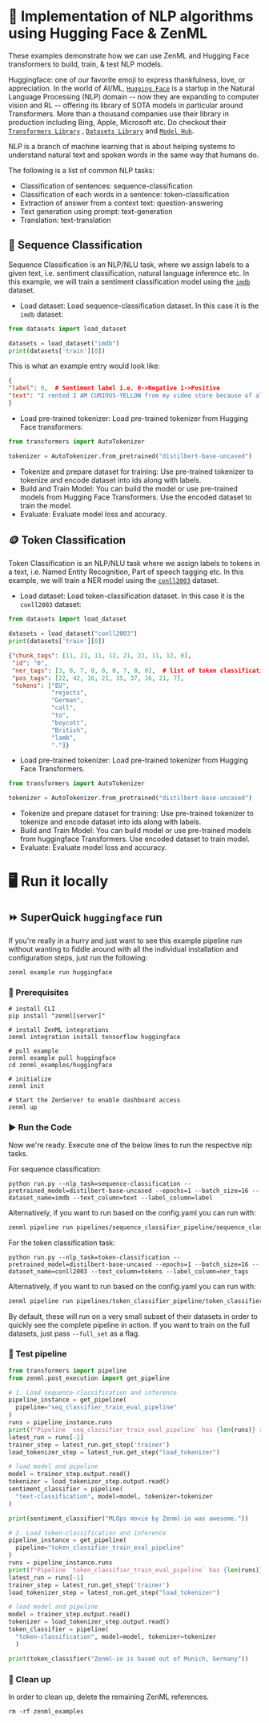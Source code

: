 # 🤗 Implementation of NLP algorithms using Hugging Face & ZenML

These examples demonstrate how we can use ZenML and Hugging Face transformers 
to build, train, & test NLP models.

Huggingface: one of our favorite emoji to express thankfulness, love, or 
appreciation. In the world of AI/ML, [`Hugging Face`](https://huggingface.co/) 
is a startup in the Natural Language Processing (NLP) domain -- now
they are expanding to computer vision and RL -- offering its library of SOTA 
models in particular around Transformers. More than a thousand companies use 
their library in production including Bing, Apple, Microsoft etc. Do checkout
their [`Transformers Library`](https://github.com/huggingface/transformers)
, [`Datasets Library`](https://github.com/huggingface/datasets) and 
[`Model Hub`](https://huggingface.co/models).

NLP is a branch of machine learning that is about helping systems to understand 
natural text and spoken words in the same way that humans do.

The following is a list of common NLP tasks:

- Classification of sentences: sequence-classification
- Classification of each words in a sentence: token-classification
- Extraction of answer from a context text: question-answering
- Text generation using prompt: text-generation
- Translation: text-translation

## 📝 Sequence Classification

Sequence Classification is an NLP/NLU task, where we assign labels to a given 
text, i.e. sentiment classification, natural language inference etc. In this 
example, we will train a sentiment classification model using
the [`imdb`](https://huggingface.co/datasets/imdb) dataset.

- Load dataset: Load sequence-classification dataset. In this case it is the 
`imdb` dataset:

```python
from datasets import load_dataset

datasets = load_dataset("imdb")
print(datasets['train'][0])
```

This is what an example entry would look like:

```json
{
"label": 0,  # Sentiment label i.e. 0->Negative 1->Positive
"text": "I rented I AM CURIOUS-YELLOW from my video store because of all the controversy that surrounded it when it was first released in 1967. I also heard that at first it was seized by U.S.customs if it ever tried to enter this country, therefore being a fan of films considered controversial I really had to see this for myself.....",
}
```

- Load pre-trained tokenizer: Load pre-trained tokenizer from Hugging Face 
transformers:

```python
from transformers import AutoTokenizer

tokenizer = AutoTokenizer.from_pretrained("distilbert-base-uncased")
```

- Tokenize and prepare dataset for training: Use pre-trained tokenizer to 
tokenize and encode dataset into ids along with labels.
- Build and Train Model: You can build the model or use pre-trained models from 
Hugging Face Transformers. Use the encoded dataset to train the model.
- Evaluate: Evaluate model loss and accuracy.

## 🪙 Token Classification

Token Classification is an NLP/NLU task where we assign labels to tokens in a 
text, i.e. Named Entity Recognition, Part of speech tagging etc. In this 
example, we will train a NER model using the
[`conll2003`](https://huggingface.co/datasets/conll2003) dataset.

- Load dataset: Load token-classification dataset. In this case it is the 
`conll2003` dataset:

```python
from datasets import load_dataset

datasets = load_dataset("conll2003")
print(datasets['train'][0])
```
```json
{"chunk_tags": [11, 21, 11, 12, 21, 22, 11, 12, 0],
 "id": "0",
 "ner_tags": [3, 0, 7, 0, 0, 0, 7, 0, 0],  # list of token classification labels
 "pos_tags": [22, 42, 16, 21, 35, 37, 16, 21, 7],
 "tokens": ["EU",
            "rejects",
            "German",
            "call",
            "to",
            "boycott",
            "British",
            "lamb",
            "."]}
```

- Load pre-trained tokenizer: Load pre-trained tokenizer from Hugging Face 
Transformers.

```python
from transformers import AutoTokenizer

tokenizer = AutoTokenizer.from_pretrained("distilbert-base-uncased")
```

- Tokenize and prepare dataset for training: Use pre-trained tokenizer to 
tokenize and encode dataset into ids along with labels.
- Build and Train Model: You can build model or use pre-trained models from 
huggingface Transformers. Use encoded dataset to train model.
- Evaluate: Evaluate model loss and accuracy.

# 🖥 Run it locally

## ⏩ SuperQuick `huggingface` run

If you're really in a hurry and just want to see this example pipeline run
without wanting to fiddle around with all the individual installation and
configuration steps, just run the following:

```shell
zenml example run huggingface
```

### 📄 Prerequisites

```shell
# install CLI
pip install "zenml[server]"

# install ZenML integrations
zenml integration install tensorflow huggingface

# pull example
zenml example pull huggingface
cd zenml_examples/huggingface

# initialize
zenml init

# Start the ZenServer to enable dashboard access
zenml up
```

### ▶️ Run the Code

Now we're ready. Execute one of the below lines to run the respective nlp tasks.

For sequence classification:

```shell
python run.py --nlp_task=sequence-classification --pretrained_model=distilbert-base-uncased --epochs=1 --batch_size=16 --dataset_name=imdb --text_column=text --label_column=label
```

Alternatively, if you want to run based on the config.yaml you can run with:

```bash
zenml pipeline run pipelines/sequence_classifier_pipeline/sequence_classifier_pipeline.py -c sequence_classification_config.yaml
```

For the token classification task:

```shell
python run.py --nlp_task=token-classification --pretrained_model=distilbert-base-uncased --epochs=1 --batch_size=16 --dataset_name=conll2003 --text_column=tokens --label_column=ner_tags
```

Alternatively, if you want to run based on the config.yaml you can run with:

```bash
zenml pipeline run pipelines/token_classifier_pipeline/token_classifier_pipeline.py -c token_classification_config.yaml
```

By default, these will run on a very small subset of their datasets in order to 
quickly see the complete pipeline in action. If you want to train on the full 
datasets, just pass `--full_set` as a flag. 

### 🧪 Test pipeline

```python
from transformers import pipeline
from zenml.post_execution import get_pipeline

# 1. Load sequence-classification and inference
pipeline_instance = get_pipeline(
  pipeline="seq_classifier_train_eval_pipeline"
)
runs = pipeline_instance.runs
print(f"Pipeline `seq_classifier_train_eval_pipeline` has {len(runs)} run(s)")
latest_run = runs[-1]
trainer_step = latest_run.get_step('trainer')
load_tokenizer_step = latest_run.get_step("load_tokenizer")

# load model and pipeline
model = trainer_step.output.read()
tokenizer = load_tokenizer_step.output.read()
sentiment_classifier = pipeline(
  "text-classification", model=model, tokenizer=tokenizer
)

print(sentiment_classifier("MLOps movie by Zenml-io was awesome."))

# 2. Load token-classification and inference
pipeline_instance = get_pipeline(
  pipeline="token_classifier_train_eval_pipeline"
)
runs = pipeline_instance.runs
print(f"Pipeline `token_classifier_train_eval_pipeline` has {len(runs)} run(s)")
latest_run = runs[-1]
trainer_step = latest_run.get_step('trainer')
load_tokenizer_step = latest_run.get_step("load_tokenizer")

# load model and pipeline
model = trainer_step.output.read()
tokenizer = load_tokenizer_step.output.read()
token_classifier = pipeline(
  "token-classification", model=model, tokenizer=tokenizer
  )

print(token_classifier("Zenml-io is based out of Munich, Germany"))
```

### 🧽 Clean up

In order to clean up, delete the remaining ZenML references.

```shell
rm -rf zenml_examples
```
